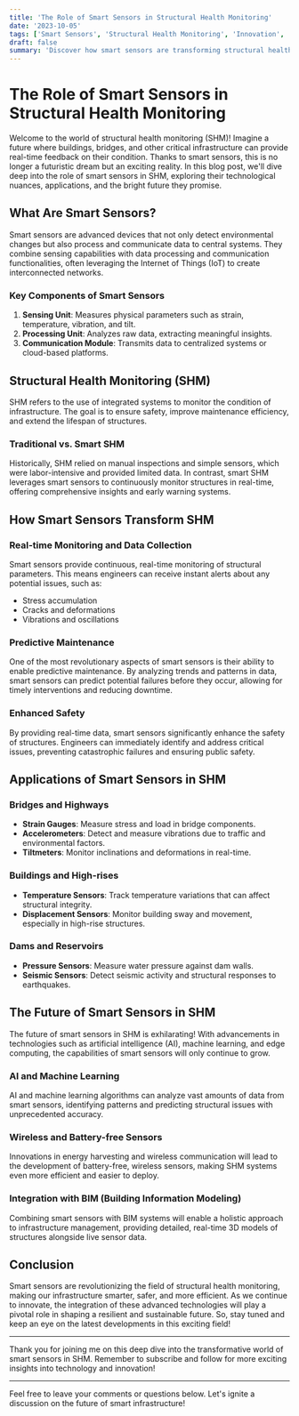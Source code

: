 ```yaml
---
title: 'The Role of Smart Sensors in Structural Health Monitoring'
date: '2023-10-05'
tags: ['Smart Sensors', 'Structural Health Monitoring', 'Innovation', 'IoT']
draft: false
summary: 'Discover how smart sensors are transforming structural health monitoring, enhancing safety, and revolutionizing the construction industry with cutting-edge IoT technologies.'
---
```


# The Role of Smart Sensors in Structural Health Monitoring

Welcome to the world of structural health monitoring (SHM)! Imagine a future where buildings, bridges, and other critical infrastructure can provide real-time feedback on their condition. Thanks to smart sensors, this is no longer a futuristic dream but an exciting reality. In this blog post, we'll dive deep into the role of smart sensors in SHM, exploring their technological nuances, applications, and the bright future they promise.

## What Are Smart Sensors?

Smart sensors are advanced devices that not only detect environmental changes but also process and communicate data to central systems. They combine sensing capabilities with data processing and communication functionalities, often leveraging the Internet of Things (IoT) to create interconnected networks.

### Key Components of Smart Sensors

1. **Sensing Unit**: Measures physical parameters such as strain, temperature, vibration, and tilt.
2. **Processing Unit**: Analyzes raw data, extracting meaningful insights.
3. **Communication Module**: Transmits data to centralized systems or cloud-based platforms.

## Structural Health Monitoring (SHM)

SHM refers to the use of integrated systems to monitor the condition of infrastructure. The goal is to ensure safety, improve maintenance efficiency, and extend the lifespan of structures.

### Traditional vs. Smart SHM

Historically, SHM relied on manual inspections and simple sensors, which were labor-intensive and provided limited data. In contrast, smart SHM leverages smart sensors to continuously monitor structures in real-time, offering comprehensive insights and early warning systems.

## How Smart Sensors Transform SHM

### Real-time Monitoring and Data Collection

Smart sensors provide continuous, real-time monitoring of structural parameters. This means engineers can receive instant alerts about any potential issues, such as:

- Stress accumulation
- Cracks and deformations
- Vibrations and oscillations

### Predictive Maintenance

One of the most revolutionary aspects of smart sensors is their ability to enable predictive maintenance. By analyzing trends and patterns in data, smart sensors can predict potential failures before they occur, allowing for timely interventions and reducing downtime.

### Enhanced Safety

By providing real-time data, smart sensors significantly enhance the safety of structures. Engineers can immediately identify and address critical issues, preventing catastrophic failures and ensuring public safety.

## Applications of Smart Sensors in SHM

### Bridges and Highways

- **Strain Gauges**: Measure stress and load in bridge components.
- **Accelerometers**: Detect and measure vibrations due to traffic and environmental factors.
- **Tiltmeters**: Monitor inclinations and deformations in real-time.

### Buildings and High-rises

- **Temperature Sensors**: Track temperature variations that can affect structural integrity.
- **Displacement Sensors**: Monitor building sway and movement, especially in high-rise structures.

### Dams and Reservoirs

- **Pressure Sensors**: Measure water pressure against dam walls.
- **Seismic Sensors**: Detect seismic activity and structural responses to earthquakes.

## The Future of Smart Sensors in SHM

The future of smart sensors in SHM is exhilarating! With advancements in technologies such as artificial intelligence (AI), machine learning, and edge computing, the capabilities of smart sensors will only continue to grow.

### AI and Machine Learning

AI and machine learning algorithms can analyze vast amounts of data from smart sensors, identifying patterns and predicting structural issues with unprecedented accuracy.

### Wireless and Battery-free Sensors

Innovations in energy harvesting and wireless communication will lead to the development of battery-free, wireless sensors, making SHM systems even more efficient and easier to deploy.

### Integration with BIM (Building Information Modeling)

Combining smart sensors with BIM systems will enable a holistic approach to infrastructure management, providing detailed, real-time 3D models of structures alongside live sensor data.

## Conclusion

Smart sensors are revolutionizing the field of structural health monitoring, making our infrastructure smarter, safer, and more efficient. As we continue to innovate, the integration of these advanced technologies will play a pivotal role in shaping a resilient and sustainable future. So, stay tuned and keep an eye on the latest developments in this exciting field!

---

Thank you for joining me on this deep dive into the transformative world of smart sensors in SHM. Remember to subscribe and follow for more exciting insights into technology and innovation!

---

Feel free to leave your comments or questions below. Let's ignite a discussion on the future of smart infrastructure!